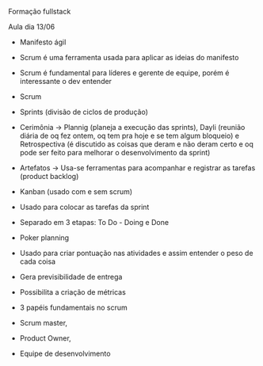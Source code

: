 Formação fullstack

Aula dia 13/06

- Manifesto ágil
 - Scrum é uma ferramenta usada para aplicar as ideias do manifesto
 - Scrum é fundamental para líderes e gerente de equipe, porém é interessante o dev entender 

- Scrum 
 - Sprints (divisão de ciclos de produção)

 - Cerimônia 
  -> Plannig (planeja a execução das sprints), Dayli (reunião diária de oq fez ontem, oq tem pra hoje e se tem algum bloqueio) e Retrospectiva (é discutido as coisas que deram e não deram certo e oq pode ser feito para melhorar o desenvolvimento da sprint)

 - Artefatos
  -> Usa-se ferramentas para acompanhar e registrar as tarefas (product backlog)

- Kanban (usado com e sem scrum)
 - Usado para colocar as tarefas da sprint
 - Separado em 3 etapas: To Do - Doing e Done

- Poker planning
 - Usado para criar pontuação nas atividades e assim entender o peso de cada coisa
 - Gera previsibilidade de entrega
 - Possibilita a criação de métricas

- 3 papéis fundamentais no scrum
 - Scrum master,
 - Product Owner,
 - Equipe de desenvolvimento
